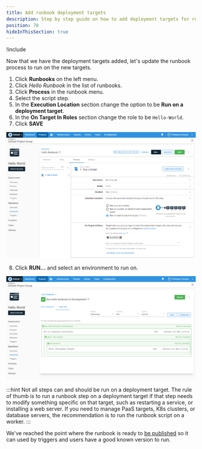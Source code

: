 ```yaml
---
title: Add runbook deployment targets
description: Step by step guide on how to add deployment targets for runbooks in Octopus Deploy.
position: 70
hideInThisSection: true
---
```


!include <add-deployment-targets>

Now that we have the deployment targets added, let's update the runbook process to run on the new targets.

1. Click **Runbooks** on the left menu.
1. Click *Hello Runbook* in the list of runbooks.
1. Click **Process** in the runbook menu.
1. Select the script step.
1. In the **Execution Location** section change the option to be **Run on a deployment target**.
1. In the **On Target In Roles** section change the role to be `Hello-World`.
1. Click **SAVE**

![Changing the script step to run on a deployment target](images/run-script-on-deployment-target.png)

8. Click **RUN...** and select an environment to run on.

![Running the runbook script on a deployment target](images/run-deployment-target-results.png)

:::hint
Not all steps can and should be run on a deployment target.  The rule of thumb is to run a runbook step on a deployment target if that step needs to modify something specific on that target, such as restarting a service, or installing a web server.  If you need to manage PaaS targets, K8s clusters, or database servers, the recommendation is to run the runbook script on a worker.
:::

We've reached the point where the runbook is ready to [be published](/docs/getting-started/first-runbook-run/publishing-a-runbook.md) so it can used by triggers and users have a good known version to run.
